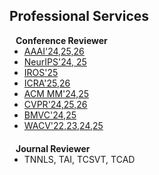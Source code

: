 ## Professional Services

<h4 style="margin:0 10px 0;">Conference Reviewer</h4>

<ul style="margin:0 0 20px;">
  <li><a href="https://neurips.cc/"><autocolor>AAAI'24,25,26</autocolor></a></li>
  <li><a href="https://neurips.cc/"><autocolor>NeurIPS'24, 25</autocolor></a></li>
  <li><a href="https://www.iros25.org/"><autocolor>IROS'25</autocolor></a></li>
  <li><a href="https://2025.ieee-icra.org/"><autocolor>ICRA'25,26</autocolor></a></li>
  <li><a href="https://acmmm2025.org/"><autocolor>ACM MM'24,25</autocolor></a></li>
  <li><a href="https://cvpr.thecvf.com/"><autocolor>CVPR'24,25,26</autocolor></a></li>
  <li><a href="https://bmvc2025.bmva.org/"><autocolor>BMVC'24,25</autocolor></a></li>
  <li><a href="https://wacv2025.thecvf.com/"><autocolor>WACV'22,23,24,25</autocolor></a></li>
</ul>

<h4 style="margin:0 10px 0;">Journal Reviewer</h4>

<ul style="margin:0 0 20px;">
  <li><autocolor>TNNLS, TAI, TCSVT, TCAD</autocolor></li>
</ul>
